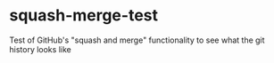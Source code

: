 # squash-merge-test
Test of GitHub's "squash and merge" functionality to see what the git history looks like
